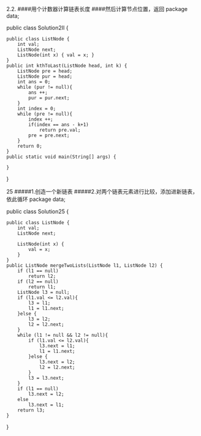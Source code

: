 2.2.
####用个计数器计算链表长度
####然后计算节点位置，返回
package data;

public class Solution2II {

    public class ListNode {
        int val;
        ListNode next;
        ListNode(int x) { val = x; }
    }
    public int kthToLast(ListNode head, int k) {
        ListNode pre = head;
        ListNode pur = head;
        int ans = 0;
        while (pur != null){
            ans ++;
            pur = pur.next;
        }
        int index = 0;
        while (pre != null){
            index ++;
            if(index == ans - k+1)
                return pre.val;
            pre = pre.next;
        }
        return 0;
    }
    public static void main(String[] args) {

    }
}


25
#####1.创造一个新链表
#####2.对两个链表元素进行比较，添加进新链表，依此循环
package data;

public class Solution25 {

    public class ListNode {
        int val;
        ListNode next;

        ListNode(int x) {
            val = x;
        }
    }
    public ListNode mergeTwoLists(ListNode l1, ListNode l2) {
        if (l1 == null)
            return l2;
        if (l2 == null)
            return l1;
        ListNode l3 = null;
        if (l1.val <= l2.val){
            l3 = l1;
            l1 = l1.next;
        }else {
            l3 = l2;
            l2 = l2.next;
        }
        while (l1 != null && l2 != null){
            if (l1.val <= l2.val){
                l3.next = l1;
                l1 = l1.next;
            }else {
                l3.next = l2;
                l2 = l2.next;
            }
            l3 = l3.next;
        }
        if (l1 == null)
            l3.next = l2;
        else
            l3.next = l1;
        return l3;
    }
}

